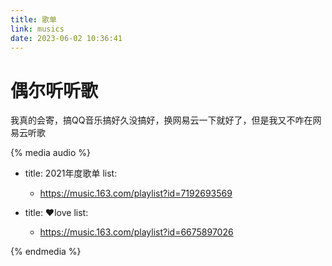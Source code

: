 ```yaml
---
title: 歌单
link: musics
date: 2023-06-02 10:36:41
---
```


# 偶尔听听歌

我真的会寄，搞QQ音乐搞好久没搞好，换网易云一下就好了，但是我又不咋在网易云听歌

{% media audio %}
- title: 2021年度歌单
  list:
    - https://music.163.com/playlist?id=7192693569

- title: ❤️love
  list:
    - https://music.163.com/playlist?id=6675897026

{% endmedia %}
